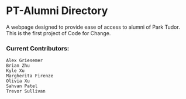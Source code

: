 # PT-Alumni Directory
A webpage designed to provide ease of access to alumni of Park Tudor.
This is the first project of Code for Change.

### Current Contributors:
```
Alex Griesemer
Brian Zhu
Kyle Xu
Margherita Firenze
Olivia Xu
Sahvan Patel
Trevor Sullivan
```

